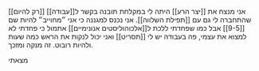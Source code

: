 [[רק להיום]] אני מנצח את [[יצר הרע]]
היתה לי במקלחת תובנה בקשר ל[[עבודה]] שהתחברה לי גם עם [[תפילת השלווה]]. אני נכנס למגננה כי אני ״מחוייב״ להיות שם [[9-5]] אבל כמו שפחדתי ללכת ל[[אלכוהוליסטים אנונימיים]] אתמול כי פחדתי לא למצוא את עצמי, פה בעבודה יש לי [[תסריט]] ואני יכול לנקות את הראש כמה שעות ולהיות רובוט. זה מנקה ומזכך.

מצאתי 